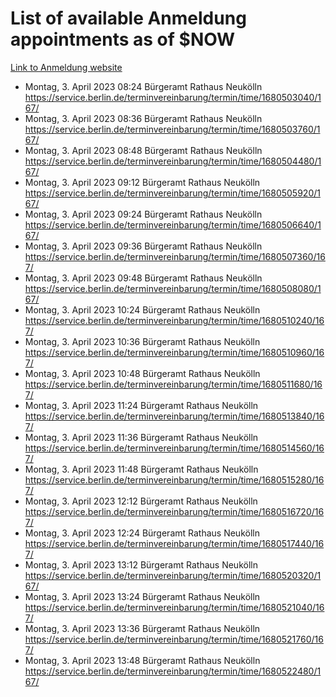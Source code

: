 # List of available Anmeldung appointments as of $NOW
[Link to Anmeldung website](https://service.berlin.de/terminvereinbarung/termin/tag.php?termin=1&anliegen[]=120686&dienstleisterlist=122210,122217,327316,122219,327312,122227,327314,122231,327346,122243,327348,122254,122252,329742,122260,329745,122262,329748,122271,327278,122273,327274,122277,327276,330436,122280,327294,122282,327290,122284,327292,122291,327270,122285,327266,122286,327264,122296,327268,150230,329760,122297,327286,122294,327284,122312,329763,122314,329775,122304,327330,122311,327334,122309,327332,317869,122281,327352,122279,329772,122283,122276,327324,122274,327326,122267,329766,122246,327318,122251,327320,122257,327322,122208,327298,122226,327300&herkunft=http%3A%2F%2Fservice.berlin.de%2Fdienstleistung%2F120686%2F)
- Montag, 3. April 2023 08:24 Bürgeramt Rathaus Neukölln https://service.berlin.de/terminvereinbarung/termin/time/1680503040/167/
- Montag, 3. April 2023 08:36 Bürgeramt Rathaus Neukölln https://service.berlin.de/terminvereinbarung/termin/time/1680503760/167/
- Montag, 3. April 2023 08:48 Bürgeramt Rathaus Neukölln https://service.berlin.de/terminvereinbarung/termin/time/1680504480/167/
- Montag, 3. April 2023 09:12 Bürgeramt Rathaus Neukölln https://service.berlin.de/terminvereinbarung/termin/time/1680505920/167/
- Montag, 3. April 2023 09:24 Bürgeramt Rathaus Neukölln https://service.berlin.de/terminvereinbarung/termin/time/1680506640/167/
- Montag, 3. April 2023 09:36 Bürgeramt Rathaus Neukölln https://service.berlin.de/terminvereinbarung/termin/time/1680507360/167/
- Montag, 3. April 2023 09:48 Bürgeramt Rathaus Neukölln https://service.berlin.de/terminvereinbarung/termin/time/1680508080/167/
- Montag, 3. April 2023 10:24 Bürgeramt Rathaus Neukölln https://service.berlin.de/terminvereinbarung/termin/time/1680510240/167/
- Montag, 3. April 2023 10:36 Bürgeramt Rathaus Neukölln https://service.berlin.de/terminvereinbarung/termin/time/1680510960/167/
- Montag, 3. April 2023 10:48 Bürgeramt Rathaus Neukölln https://service.berlin.de/terminvereinbarung/termin/time/1680511680/167/
- Montag, 3. April 2023 11:24 Bürgeramt Rathaus Neukölln https://service.berlin.de/terminvereinbarung/termin/time/1680513840/167/
- Montag, 3. April 2023 11:36 Bürgeramt Rathaus Neukölln https://service.berlin.de/terminvereinbarung/termin/time/1680514560/167/
- Montag, 3. April 2023 11:48 Bürgeramt Rathaus Neukölln https://service.berlin.de/terminvereinbarung/termin/time/1680515280/167/
- Montag, 3. April 2023 12:12 Bürgeramt Rathaus Neukölln https://service.berlin.de/terminvereinbarung/termin/time/1680516720/167/
- Montag, 3. April 2023 12:24 Bürgeramt Rathaus Neukölln https://service.berlin.de/terminvereinbarung/termin/time/1680517440/167/
- Montag, 3. April 2023 13:12 Bürgeramt Rathaus Neukölln https://service.berlin.de/terminvereinbarung/termin/time/1680520320/167/
- Montag, 3. April 2023 13:24 Bürgeramt Rathaus Neukölln https://service.berlin.de/terminvereinbarung/termin/time/1680521040/167/
- Montag, 3. April 2023 13:36 Bürgeramt Rathaus Neukölln https://service.berlin.de/terminvereinbarung/termin/time/1680521760/167/
- Montag, 3. April 2023 13:48 Bürgeramt Rathaus Neukölln https://service.berlin.de/terminvereinbarung/termin/time/1680522480/167/
